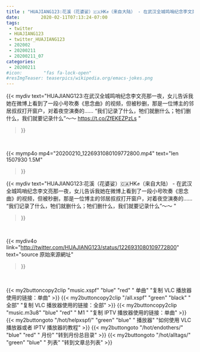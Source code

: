 ```yaml
---
title : "HUAJIANG123:花溪（花婆娑）🇨🇦HK✊（来自大陆） - 在武汉全城鸣哨纪念李文亮那一夜，女儿告诉我她在微博上看到了一段小号吹奏《思念曲》的视频，但被秒删，那是一位博主的邻居叔叔打开窗户，对着夜空演奏的……  “我们记录了什么，牠们就删什么；牠们删什么，我们就要记录什么”～～ "
date:        2020-02-11T07:13:24-07:00
tags:
 - twitter
 - HUAJIANG123
 - twitter_HUAJIANG123
 - 202002
 - 20200211
 - 20200211_07
categories:
 - 20200211
#icon:        "fas fa-lock-open"
#resImgTeaser: teaserpics/wikipedia.org/emacs-jokes.png
---
```


{{< mydiv text="HUAJIANG123:在武汉全城鸣哨纪念李文亮那一夜，女儿告诉我她在微博上看到了一段小号吹奏《思念曲》的视频，但被秒删，那是一位博主的邻居叔叔打开窗户，对着夜空演奏的……  “我们记录了什么，牠们就删什么；牠们删什么，我们就要记录什么”～～ https://t.co/ZfEKEZPzLs "
>}}
<br>


{{< mymp4o mp4="20200210_1226931080109772800.mp4"
text="len 1507930    1.5M"
>}}


{{< mydiv text="HUAJIANG123:花溪（花婆娑）🇨🇦HK✊（来自大陆） - 在武汉全城鸣哨纪念李文亮那一夜，女儿告诉我她在微博上看到了一段小号吹奏《思念曲》的视频，但被秒删，那是一位博主的邻居叔叔打开窗户，对着夜空演奏的……  “我们记录了什么，牠们就删什么；牠们删什么，我们就要记录什么”～～ "
>}}
<br>

{{< mydiv4o link="http://twitter.com/HUAJIANG123/status/1226931080109772800"
text="source 原始來源網址"
>}}


<br>



{{< my2buttoncopy2clip "music.xspf"        "blue"   "red"    " 单曲"  "复制 VLC 播放器使用的链接：单曲" >}} {{< my2buttoncopy2clip "/all.xspf"         "green"  "black"  " 全部"  "复制 VLC 播放器使用的链接：全部" >}} {{< my2buttoncopy2clip "music.m3u8"        "blue"   "red"    " M1 "    "复制 IPTV 播放器使用的链接：单曲" >}} {{< my2buttongoto      "/hot/helpxspf/"    "green"  "blue"   " 播放器" "如何使用 VLC 播放器或者 IPTV 播放器的教程" >}} {{< my2buttongoto      "/hot/endothers/"   "blue"   "red"    " 月份"   "转到月份总目录" >}} {{< my2buttongoto      "/hot/alltags/"     "green"  "blue"   " 列表"   "转到文章总列表" >}} 
